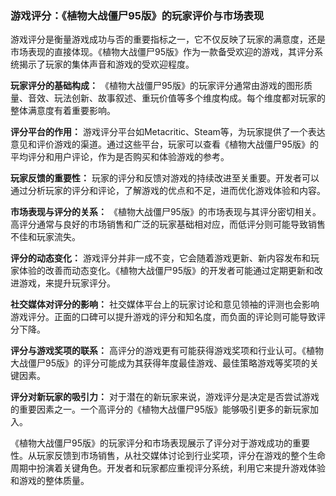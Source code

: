 ### 游戏评分：《植物大战僵尸95版》的玩家评价与市场表现

游戏评分是衡量游戏成功与否的重要指标之一，它不仅反映了玩家的满意度，还是市场表现的直接体现。《植物大战僵尸95版》作为一款备受欢迎的游戏，其评分系统揭示了玩家的集体声音和游戏的受欢迎程度。

**玩家评分的基础构成：**
《植物大战僵尸95版》的玩家评分通常由游戏的图形质量、音效、玩法创新、故事叙述、重玩价值等多个维度构成。每个维度都对玩家的整体满意度有着重要影响。

**评分平台的作用：**
游戏评分平台如Metacritic、Steam等，为玩家提供了一个表达意见和评价游戏的渠道。通过这些平台，玩家可以查看《植物大战僵尸95版》的平均评分和用户评论，作为是否购买和体验游戏的参考。

**玩家反馈的重要性：**
玩家的评分和反馈对游戏的持续改进至关重要。开发者可以通过分析玩家的评分和评论，了解游戏的优点和不足，进而优化游戏体验和内容。

**市场表现与评分的关系：**
《植物大战僵尸95版》的市场表现与其评分密切相关。高评分通常与良好的市场销售和广泛的玩家基础相对应，而低评分则可能导致销售不佳和玩家流失。

**评分的动态变化：**
游戏评分并非一成不变，它会随着游戏更新、新内容发布和玩家体验的改善而动态变化。《植物大战僵尸95版》的开发者可能通过定期更新和改进游戏，来提升玩家评分。

**社交媒体对评分的影响：**
社交媒体平台上的玩家讨论和意见领袖的评测也会影响游戏评分。正面的口碑可以提升游戏的评分和知名度，而负面的评论则可能导致评分下降。

**评分与游戏奖项的联系：**
高评分的游戏更有可能获得游戏奖项和行业认可。《植物大战僵尸95版》的评分可能成为其获得年度最佳游戏、最佳策略游戏等奖项的关键因素。

**评分对新玩家的吸引力：**
对于潜在的新玩家来说，游戏评分是决定是否尝试游戏的重要因素之一。一个高评分的《植物大战僵尸95版》能够吸引更多的新玩家加入。

《植物大战僵尸95版》的玩家评分和市场表现展示了评分对于游戏成功的重要性。从玩家反馈到市场销售，从社交媒体讨论到行业奖项，评分在游戏的整个生命周期中扮演着关键角色。开发者和玩家都应重视评分系统，利用它来提升游戏体验和游戏的整体质量。